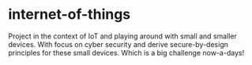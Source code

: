 # internet-of-things
Project in the context of IoT and playing around with small and smaller devices. With focus on cyber security and derive secure-by-design principles for these small devices. Which is a big challenge now-a-days!
